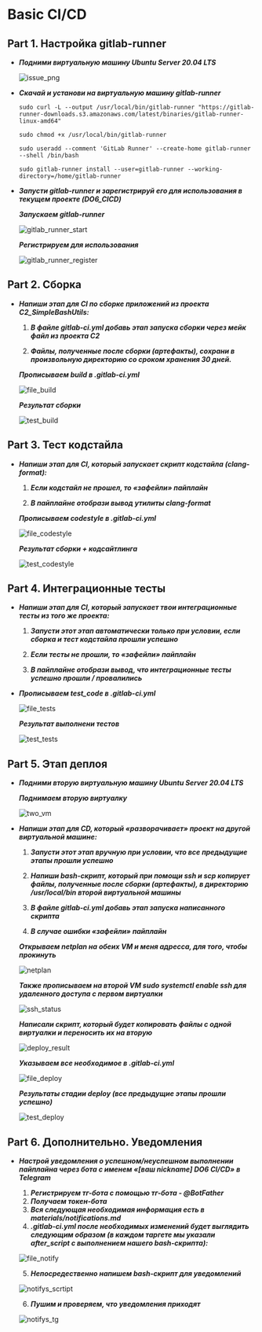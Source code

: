# Basic CI/CD

## Part 1. Настройка gitlab-runner

+ ***Подними виртуальную машину Ubuntu Server 20.04 LTS***
  
  ![issue_png](images/issue.png)

+ ***Скачай и установи на виртуальную машину gitlab-runner***
   
    ```
    sudo curl -L --output /usr/local/bin/gitlab-runner "https://gitlab-runner-downloads.s3.amazonaws.com/latest/binaries/gitlab-runner-linux-amd64"

    sudo chmod +x /usr/local/bin/gitlab-runner

    sudo useradd --comment 'GitLab Runner' --create-home gitlab-runner --shell /bin/bash

    sudo gitlab-runner install --user=gitlab-runner --working-directory=/home/gitlab-runner
    ```

+ ***Запусти gitlab-runner и зарегистрируй его для использования в текущем проекте (DO6_CICD)***
  
  ***Запускаем gitlab-runner***

  ![gitlab_runner_start](images/gitlab_runner_start.png)

  ***Регистрируем для использования***

  ![gitlab_runner_register](images/gitlab_runner_register.png)

## Part 2. Сборка

+ ***Напиши этап для CI по сборке приложений из проекта C2_SimpleBashUtils:***
  1) ***В файле gitlab-ci.yml добавь этап запуска сборки через мейк файл из проекта C2***
   
  2) ***Файлы, полученные после сборки (артефакты), сохрани в произвольную директорию со сроком хранения 30 дней.***
  
  ***Прописываем build в .gitlab-ci.yml***
  
  ![file_build](images/file_build.png)

  ***Результат сборки***
  
  ![test_build](images/test_build.png)

## Part 3. Тест кодстайла

+ ***Напиши этап для CI, который запускает скрипт кодстайла (clang-format):***
  1) ***Если кодстайл не прошел, то «зафейли» пайплайн***
   
  2) ***В пайплайне отобрази вывод утилиты clang-format***
  
  ***Прописываем codestyle в .gitlab-ci.yml***

  ![file_codestyle](images/file_codestyle.png)

  ***Результат сборки + кодсайтлинга***

  ![test_codestyle](images/test_codestyle.png)


## Part 4. Интеграционные тесты

+ ***Напиши этап для CI, который запускает твои интеграционные тесты из того же проекта:***
  1) ***Запусти этот этап автоматически только при условии, если сборка и тест кодстайла прошли успешно***
   
  2) ***Если тесты не прошли, то «зафейли» пайплайн***
   
  3) ***В пайплайне отобрази вывод, что интеграционные тесты успешно прошли / провалились***
   
+ ***Прописываем test_code в .gitlab-ci.yml***
  
  ![file_tests](images/file_tests.png)

  ***Результат выполнени тестов***

  ![test_tests](images/test_tests.png)

## Part 5. Этап деплоя

+ ***Подними вторую виртуальную машину Ubuntu Server 20.04 LTS***
  
  ***Поднимаем вторую виртуалку***

  ![two_vm](images/two_vm.png)

+ ***Напиши этап для CD, который «разворачивает» проект на другой виртуальной машине:***
  1) ***Запусти этот этап вручную при условии, что все предыдущие этапы прошли успешно***
  
  2) ***Напиши bash-скрипт, который при помощи ssh и scp копирует файлы, полученные после сборки (артефакты), в директорию /usr/local/bin второй виртуальной машины***
   
  3) ***В файле gitlab-ci.yml добавь этап запуска написанного скрипта***
   
  4) ***В случае ошибки «зафейли» пайплайн***
   
   ***Открываем netplan на обеих VM и меня адресса, для того, чтобы прокинуть***

   ![netplan](images/netplan.png)

   ***Также прописываем на второй VM sudo systemctl enable ssh для удаленного доступа с первом виртуалки***

   ![ssh_status](images/ssh_status.png)

  ***Написали скрипт, который будет копировать файлы с одной виртуалки и переносить их на вторую***

  ![deploy_result](images/deploy_result.png)

  ***Указываем все необходимое в .gitlab-ci.yml***

  ![file_deploy](images/file_deploy.png)

  ***Результаты стадии deploy (все предыдущие этапы прошли успешно)***

  ![test_deploy](images/test_deploy.png)

## Part 6. Дополнительно. Уведомления

+ ***Настрой уведомления о успешном/неуспешном выполнении пайплайна через бота с именем «[ваш nickname] DO6 CI/CD» в Telegram***
  1) ***Регистрируем тг-бота с помощью тг-бота - @BotFather***
  2) ***Получаем токен-бота***
  3) ***Вся следующая необходимая информация есть в materials/notifications.md***
  4) ***.gitlab-ci.yml после необходимых изменений будет выглядить следующим образом (в каждом таргете мы указали after_script с выполнением нашего bash-скрипта):***
   
   ![file_notify](images/file_notify.png)

   5) ***Непосредественно напишем bash-скрипт для уведомлений***
   
   ![notifys_scrtipt](images/notifys_script.png)

   6) ***Пушим и проверяем, что уведомления приходят***
   
   ![notifys_tg](images/notifys_tg.png)